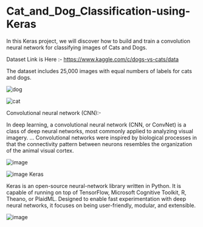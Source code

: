 # Cat_and_Dog_Classification-using-Keras


In this Keras project, we will discover how to build and train a convolution neural network for classifying images of Cats and Dogs.

Dataset Link is Here :-  https://www.kaggle.com/c/dogs-vs-cats/data

The dataset includes 25,000 images with equal numbers of labels for cats and dogs.

![dog](https://user-images.githubusercontent.com/68801296/89784304-137e9080-db36-11ea-87cb-f4b06f1fd452.jpg)

![cat](https://user-images.githubusercontent.com/68801296/89784310-15e0ea80-db36-11ea-91ef-9d3c6e59dc2f.jpg)

Convolutional neural network  (CNN):-

In deep learning, a convolutional neural network (CNN, or ConvNet) is a class of deep neural networks, most commonly applied to analyzing visual imagery. ... Convolutional networks were inspired by biological processes in that the connectivity pattern between neurons resembles the organization of the animal visual cortex.

![image](https://user-images.githubusercontent.com/68801296/89784546-796b1800-db36-11ea-8829-a76bbf73e35e.png)

![image](https://user-images.githubusercontent.com/68801296/89784554-7e2fcc00-db36-11ea-9b3e-8d33d77c6652.png)
Keras

Keras is an open-source neural-network library written in Python. It is capable of running on top of TensorFlow, Microsoft Cognitive Toolkit, R, Theano, or PlaidML. Designed to enable fast experimentation with deep neural networks, it focuses on being user-friendly, modular, and extensible.

![image](https://user-images.githubusercontent.com/68801296/89784625-9acc0400-db36-11ea-9d92-1a6733662aac.png)
